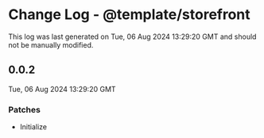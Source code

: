 # Change Log - @template/storefront

This log was last generated on Tue, 06 Aug 2024 13:29:20 GMT and should not be manually modified.

## 0.0.2
Tue, 06 Aug 2024 13:29:20 GMT

### Patches

- Initialize

